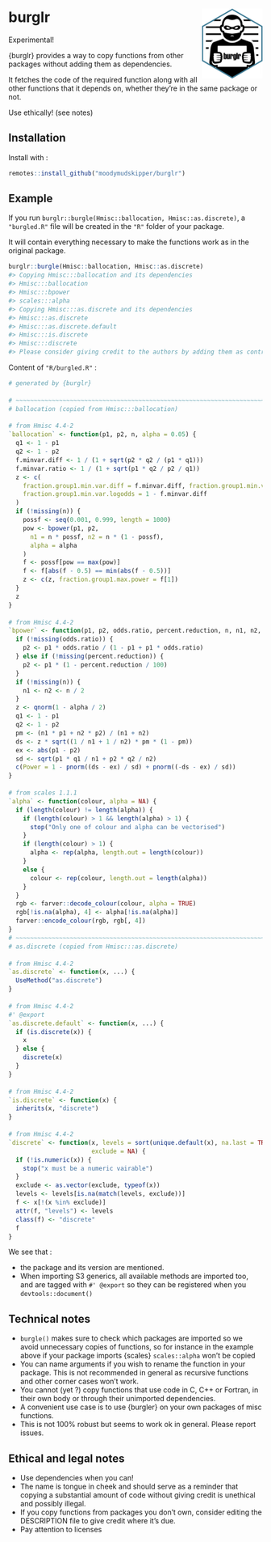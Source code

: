 
<!-- README.md is generated from README.Rmd. Please edit that file -->

# burglr <img src='man/figures/logo.png' align="right" height="138" />

Experimental\!

{burglr} provides a way to copy functions from other packages without
adding them as dependencies.

It fetches the code of the required function along with all other
functions that it depends on, whether they’re in the same package or
not.

Use ethically\! (see notes)

## Installation

Install with :

``` r
remotes::install_github("moodymudskipper/burglr")
```

## Example

If you run `burglr::burgle(Hmisc::ballocation, Hmisc::as.discrete)`, a
`"burgled.R"` file will be created in the `"R"` folder of your package.

It will contain everything necessary to make the functions work as in
the original package.

``` r
burglr::burgle(Hmisc::ballocation, Hmisc::as.discrete)
#> Copying Hmisc:::ballocation and its dependencies
#> Hmisc:::ballocation
#> Hmisc:::bpower
#> scales:::alpha
#> Copying Hmisc:::as.discrete and its dependencies
#> Hmisc:::as.discrete
#> Hmisc:::as.discrete.default
#> Hmisc:::is.discrete
#> Hmisc:::discrete
#> Please consider giving credit to the authors by adding them as contributors in your package's DESCRIPTION file!
```

Content of `"R/burgled.R"` :

``` r
# generated by {burglr}

# ~~~~~~~~~~~~~~~~~~~~~~~~~~~~~~~~~~~~~~~~~~~~~~~~~~~~~~~~~~~~~~~~~~~~~~~~~~~~~~~
# ballocation (copied from Hmisc:::ballocation)

# from Hmisc 4.4-2
`ballocation` <- function(p1, p2, n, alpha = 0.05) {
  q1 <- 1 - p1
  q2 <- 1 - p2
  f.minvar.diff <- 1 / (1 + sqrt(p2 * q2 / (p1 * q1)))
  f.minvar.ratio <- 1 / (1 + sqrt(p1 * q2 / p2 / q1))
  z <- c(
    fraction.group1.min.var.diff = f.minvar.diff, fraction.group1.min.var.ratio = f.minvar.ratio,
    fraction.group1.min.var.logodds = 1 - f.minvar.diff
  )
  if (!missing(n)) {
    possf <- seq(0.001, 0.999, length = 1000)
    pow <- bpower(p1, p2,
      n1 = n * possf, n2 = n * (1 - possf),
      alpha = alpha
    )
    f <- possf[pow == max(pow)]
    f <- f[abs(f - 0.5) == min(abs(f - 0.5))]
    z <- c(z, fraction.group1.max.power = f[1])
  }
  z
}

# from Hmisc 4.4-2
`bpower` <- function(p1, p2, odds.ratio, percent.reduction, n, n1, n2, alpha = 0.05) {
  if (!missing(odds.ratio)) {
    p2 <- p1 * odds.ratio / (1 - p1 + p1 * odds.ratio)
  } else if (!missing(percent.reduction)) {
    p2 <- p1 * (1 - percent.reduction / 100)
  }
  if (!missing(n)) {
    n1 <- n2 <- n / 2
  }
  z <- qnorm(1 - alpha / 2)
  q1 <- 1 - p1
  q2 <- 1 - p2
  pm <- (n1 * p1 + n2 * p2) / (n1 + n2)
  ds <- z * sqrt((1 / n1 + 1 / n2) * pm * (1 - pm))
  ex <- abs(p1 - p2)
  sd <- sqrt(p1 * q1 / n1 + p2 * q2 / n2)
  c(Power = 1 - pnorm((ds - ex) / sd) + pnorm((-ds - ex) / sd))
}

# from scales 1.1.1
`alpha` <- function(colour, alpha = NA) {
  if (length(colour) != length(alpha)) {
    if (length(colour) > 1 && length(alpha) > 1) {
      stop("Only one of colour and alpha can be vectorised")
    }
    if (length(colour) > 1) {
      alpha <- rep(alpha, length.out = length(colour))
    }
    else {
      colour <- rep(colour, length.out = length(alpha))
    }
  }
  rgb <- farver::decode_colour(colour, alpha = TRUE)
  rgb[!is.na(alpha), 4] <- alpha[!is.na(alpha)]
  farver::encode_colour(rgb, rgb[, 4])
}
# ~~~~~~~~~~~~~~~~~~~~~~~~~~~~~~~~~~~~~~~~~~~~~~~~~~~~~~~~~~~~~~~~~~~~~~~~~~~~~~~
# as.discrete (copied from Hmisc:::as.discrete)

# from Hmisc 4.4-2
`as.discrete` <- function(x, ...) {
  UseMethod("as.discrete")
}

# from Hmisc 4.4-2
#' @export
`as.discrete.default` <- function(x, ...) {
  if (is.discrete(x)) {
    x
  } else {
    discrete(x)
  }
}

# from Hmisc 4.4-2
`is.discrete` <- function(x) {
  inherits(x, "discrete")
}

# from Hmisc 4.4-2
`discrete` <- function(x, levels = sort(unique.default(x), na.last = TRUE),
                       exclude = NA) {
  if (!is.numeric(x)) {
    stop("x must be a numeric vairable")
  }
  exclude <- as.vector(exclude, typeof(x))
  levels <- levels[is.na(match(levels, exclude))]
  f <- x[!(x %in% exclude)]
  attr(f, "levels") <- levels
  class(f) <- "discrete"
  f
}
```

We see that :

  - the package and its version are mentioned.
  - When importing S3 generics, all available methods are imported too,
    and are tagged with `#' @export` so they can be registered when you
    `devtools::document()`

## Technical notes

  - `burgle()` makes sure to check which packages are imported so we
    avoid unnecessary copies of functions, so for instance in the
    example above if your package imports {scales} `scales::alpha` won’t
    be copied
  - You can name arguments if you wish to rename the function in your
    package. This is not recommended in general as recursive functions
    and other corner cases won’t work.
  - You cannot (yet ?) copy functions that use code in C, C++ or
    Fortran, in their own body or through their unimported dependencies.
  - A convenient use case is to use {burgler} on your own packages of
    misc functions.
  - This is not 100% robust but seems to work ok in general. Please
    report issues.

## Ethical and legal notes

  - Use dependencies when you can\!
  - The name is tongue in cheek and should serve as a reminder that
    copying a substantial amount of code without giving credit is
    unethical and possibly illegal.
  - If you copy functions from packages you don’t own, consider editing
    the DESCRIPTION file to give credit where it’s due.
  - Pay attention to licenses
